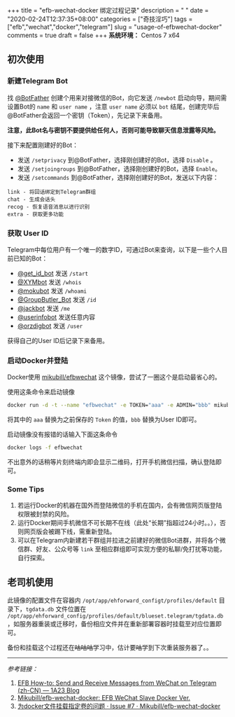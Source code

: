 +++
title = "efb-wechat-docker 绑定过程记录"
description = " "
date = "2020-02-24T12:37:35+08:00"
categories = ["奇技淫巧"]
tags = ["efb","wechat","docker","telegram"]
slug = "usage-of-efbwechat-docker"
comments = true
draft = false
+++
**系统环境：** Centos 7 x64

## 初次使用

### 新建Telegram Bot

找 [@BotFather](https://telegram.me/botfather) 创建个用来对接微信的Bot，向它发送 `/newbot` 启动向导，期间需设置Bot的 `name` 和 `user name` ，注意 `user name` 必须以 `bot` 结尾，创建完毕后@BotFather会返回一个密钥（Token），先记录下来备用。

**注意，此Bot名与密钥不要提供给任何人，否则可能导致聊天信息泄露等风险。**

接下来配置刚建好的Bot：

* 发送 `/setprivacy` 到@BotFather，选择刚创建好的Bot，选择 `Disable` 。
* 发送 `/setjoingroups` 到@BotFather，选择刚创建好的Bot，选择 `Enable`。
* 发送 `/setcommands` 到@BotFather，选择刚创建好的Bot，发送以下内容：
```
link - 将回话绑定到Telegram群组
chat - 生成会话头
recog - 恢复语音消息以进行识别
extra - 获取更多功能
```

### 获取 User ID

Telegram中每位用户有一个唯一的数字ID，可通过Bot来查询，以下是一些个人目前已知的Bot：

* [@get_id_bot](https://t.me/get_id_bot) 发送 `/start`
* [@XYMbot](https://t.me/xymbot) 发送 `/whois`
* [@mokubot](https://t.me/mokubot) 发送 `/whoami`
* [@GroupButler_Bot](https://t.me/groupbutler_bot) 发送 `/id`
* [@jackbot](https://t.me/jackbot) 发送 `/me`
* [@userinfobot](https://t.me/userinfobot) 发送任意内容
* [@orzdigbot](https://t.me/orzdigbot) 发送 `/user`

获得自己的User ID后记录下来备用。

### 启动Docker并登陆

Docker使用 [mikubill/efbwechat](https://hub.docker.com/r/mikubill/efbwechat) 这个镜像，尝试了一圈这个是启动最省心的。

使用这条命令来启动镜像

```bash
docker run -d -t --name "efbwechat" -e TOKEN="aaa" -e ADMIN="bbb" mikubill/efbwechat
```

将其中的 `aaa` 替换为之前保存的 `Token` 的值，`bbb` 替换为User ID即可。

启动镜像没有报错的话输入下面这条命令

```bash
docker logs -f efbwechat
```

不出意外的话稍等片刻终端内即会显示二维码，打开手机微信扫描，确认登陆即可。

### Some Tips

1. 若运行Docker的机器在国外而登陆微信的手机在国内，会有微信网页版登陆权限被封禁的风险。
2. 运行Docker期间手机微信不可长期不在线（此处“长期”指超过24小时。。），否则网页版会被踢下线，需重新登陆。
3. 可以在Telegram内新建若干群组并拉进之前建好的微信Bot进群，并将各个微信群、好友、公众号等 `link` 至相应群组即可实现方便的私聊/免打扰等功能，自行探索。

## 老司机使用

此镜像的配置文件在容器内 `/opt/app/ehforward_configt/profiles/default` 目录下，`tgdata.db` 文件位置在 `/opt/app/ehforward_config/profiles/default/blueset.telegram/tgdata.db`，如服务器重装或迁移时，备份相应文件并在重新部署容器时挂载至对应位置即可。

备份和挂载这个过程还在~~咕咕咕~~学习中，估计要~~咕~~学到下次重装服务器了。。

---

*参考链接：*

1. [EFB How-to: Send and Receive Messages from WeChat on Telegram (zh-CN) — 1A23 Blog](https://blog.1a23.com/2017/01/09/EFB-How-to-Send-and-Receive-Messages-from-WeChat-on-Telegram-zh-CN/#0x030-创建-Telegram-Bot)
2. [Mikubill/efb-wechat-docker: EFB WeChat Slave Docker Ver.](https://github.com/Mikubill/efb-wechat-docker)
3. [为docker文件挂载指定卷的问题 · Issue #7 · Mikubill/efb-wechat-docker](https://github.com/Mikubill/efb-wechat-docker/issues/7)